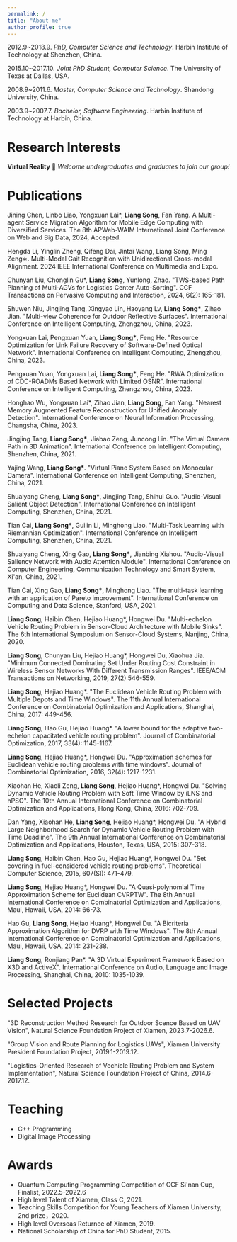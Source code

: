 ```yaml
---
permalink: /
title: "About me"
author_profile: true
---
```

2012.9~2018.9. _PhD, Computer Science and Technology_. Harbin Institute of Technology at Shenzhen, China.

2015.10~2017.10. _Joint PhD Student, Computer Science_. The University of Texas at Dallas, USA.

2008.9~2011.6. _Master, Computer Science and Technology_. Shandong University, China.

2003.9~2007.7. _Bachelor, Software Engineering_. Harbin Institute of Technology at Harbin, China.

# Research Interests

__Virtual Reality__ 🌈 _Welcome undergraduates and graduates to join our group!_

# Publications

Jining Chen, Linbo Liao, Yongxuan Lai*, __Liang Song__, Fan Yang. A Multi-agent Service Migration Algorithm for Mobile Edge Computing with Diversified Services. The 8th APWeb-WAIM International Joint Conference on Web and Big Data, 2024, Accepted.

Hengda Li, Yinglin Zheng, Qifeng Dai, Jintai Wang, Liang Song, Ming Zeng∗. Multi-Modal Gait Recognition with Unidirectional Cross-modal Alignment. 2024 IEEE International Conference on Multimedia and Expo.

Chunyan Liu, Chonglin Gu*, __Liang Song__, Yunlong, Zhao.  "TWS-based Path Planning of Multi-AGVs for Logistics Center Auto-Sorting". CCF Transactions on Pervasive Computing and Interaction, 2024, 6(2): 165-181.

Shuwen Niu, Jingjing Tang, Xingyao Lin, Haoyang Lv, __Liang Song*__, Zihao Jian. "Multi-view Coherence for Outdoor Reflective Surfaces". International Conference on Intelligent Computing, Zhengzhou, China, 2023.

Yongxuan Lai, Pengxuan Yuan, __Liang Song*__, Feng He. "Resource Optimization for Link Failure Recovery of Software-Defined Optical Network". International Conference on Intelligent Computing, Zhengzhou, China, 2023.

Pengxuan Yuan, Yongxuan Lai, __Liang Song*__, Feng He. "RWA Optimization of CDC-ROADMs Based Network with Limited OSNR". International Conference on Intelligent Computing, Zhengzhou, China, 2023.

Honghao Wu, Yongxuan Lai*, Zihao Jian, __Liang Song__, Fan Yang. "Nearest Memory Augmented Feature Reconstruction for Unified Anomaly Detection". International Conference on Neural Information Processing, Changsha, China, 2023.

Jingjing Tang, __Liang Song*__, Jiabao Zeng, Juncong Lin. "The Virtual Camera Path in 3D Animation". International Conference on Intelligent Computing, Shenzhen, China, 2021.

Yajing Wang, __Liang Song*__. "Virtual Piano System Based on Monocular Camera". International Conference on Intelligent Computing, Shenzhen, China, 2021.

Shuaiyang Cheng, __Liang Song*__, Jingjing Tang, Shihui Guo. "Audio-Visual Salient Object Detection". International Conference on Intelligent Computing, Shenzhen, China, 2021.

Tian Cai, __Liang Song*__, Guilin Li, Minghong Liao. "Multi-Task Learning with Riemannian Optimization". International Conference on Intelligent Computing, Shenzhen, China, 2021.

Shuaiyang Cheng, Xing Gao, __Liang Song*__, Jianbing Xiahou. "Audio-Visual Saliency Network with Audio Attention Module". International Conference on Computer Engineering, Communication Technology and Smart System, Xi'an, China, 2021.

Tian Cai, Xing Gao, __Liang Song*__, Minghong Liao. "The multi-task learning with an application of Pareto improvement". International Conference on Computing and Data Science, Stanford, USA, 2021.

__Liang Song__, Haibin Chen, Hejiao Huang*, Hongwei Du. "Multi-echelon Vehicle Routing Problem in Sensor-Cloud Architecture with Mobile Sinks". The 6th International Symposium on Sensor-Cloud Systems, Nanjing, China, 2020.

__Liang Song__, Chunyan Liu, Hejiao Huang*, Hongwei Du, Xiaohua Jia. "Minimum Connected Dominating Set Under Routing Cost Constraint in Wireless Sensor Networks With Different Transmission Ranges". IEEE/ACM Transactions on Networking, 2019, 27(2):546-559.

__Liang Song__, Hejiao Huang*. "The Euclidean Vehicle Routing Problem with Multiple Depots and Time Windows". The 11th Annual International Conference on Combinatorial Optimization and Applications, Shanghai, China, 2017: 449-456.

__Liang Song__, Hao Gu, Hejiao Huang*. "A lower bound for the adaptive two-echelon capacitated vehicle routing problem". Journal of Combinatorial Optimization, 2017, 33(4): 1145-1167.

__Liang Song__, Hejiao Huang*, Hongwei Du. "Approximation schemes for Euclidean vehicle routing problems with time windows". Journal of Combinatorial Optimization, 2016, 32(4): 1217-1231.

Xiaohan He, Xiaoli Zeng, __Liang Song__, Hejiao Huang*, Hongwei Du. "Solving Dynamic Vehicle Routing Problem with Soft Time Window by iLNS and hPSO". The 10th Annual International Conference on Combinatorial Optimization and Applications, Hong Kong, China, 2016: 702-709.

Dan Yang, Xiaohan He, __Liang Song__, Hejiao Huang*, Hongwei Du. "A Hybrid Large Neighborhood Search for Dynamic Vehicle Routing Problem with Time Deadline". The 9th Annual International Conference on Combinatorial Optimization and Applications, Houston, Texas, USA, 2015: 307-318.

__Liang Song__, Haibin Chen, Hao Gu, Hejiao Huang*, Hongwei Du. "Set covering in fuel-considered vehicle routing problems". Theoretical Computer Science, 2015, 607(SI): 471-479.

__Liang Song__, Hejiao Huang*, Hongwei Du. "A Quasi-polynomial Time Approximation Scheme for Euclidean CVRPTW". The 8th Annual International Conference on Combinatorial Optimization and Applications, Maui, Hawaii, USA, 2014: 66-73.

Hao Gu, __Liang Song__, Hejiao Huang*, Hongwei Du. "A Bicriteria Approximation Algorithm for DVRP with Time Windows". The 8th Annual International Conference on Combinatorial Optimization and Applications, Maui, Hawaii, USA, 2014: 231-238.

__Liang Song__, Ronjiang Pan*. "A 3D Virtual Experiment Framework Based on X3D and ActiveX". International Conference on Audio, Language and Image Processing, Shanghai, China, 2010: 1035-1039.

# Selected Projects
"3D Reconstruction Method Research for Outdoor Scence Based on UAV Vision", Natural Science Foundation Project of Xiamen, 2023.7-2026.6.

"Group Vision and Route Planning for Logistics UAVs", Xiamen University President Foundation Project, 2019.1-2019.12.

"Logistics-Oriented Research of Vechicle Routing Problem and System Implementation", Natural Science Foundation Project of China, 2014.6-2017.12.

# Teaching
- C++ Programming
- Digital Image Processing

# Awards
- Quantum Computing Programming Competition of CCF Si'nan Cup, Finalist, 2022.5-2022.6
- High level Talent of Xiamen, Class C, 2021.
- Teaching Skills Competition for Young Teachers of Xiamen University, 2nd prize，2020.
- High level Overseas Returnee of Xiamen, 2019.
- National Scholarship of China for PhD Student, 2015.
